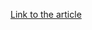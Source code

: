 [Link to the article](https://asec.ahnlab.com/wp-content/uploads/2023/11/Sep_Threat-Trend-Report-on-Kimsuky-Group.pdf)
